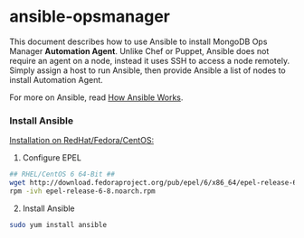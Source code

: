 # ansible-opsmanager

This document describes how to use Ansible to install MongoDB Ops Manager **Automation Agent**. Unlike Chef or Puppet, Ansible does not require an agent on a node, instead it uses SSH to access a node remotely. Simply assign a host to run Ansible, then provide Ansible a list of nodes to install Automation Agent.

For more on Ansible, read [How Ansible Works](https://www.ansible.com/how-ansible-works).

### Install Ansible

[Installation on RedHat/Fedora/CentOS:](http://docs.ansible.com/ansible/intro_installation.html#latest-release-via-yum)

1) Configure EPEL
```bash
## RHEL/CentOS 6 64-Bit ##
wget http://download.fedoraproject.org/pub/epel/6/x86_64/epel-release-6-8.noarch.rpm
rpm -ivh epel-release-6-8.noarch.rpm
```
2) Install Ansible
```bash
sudo yum install ansible
```

